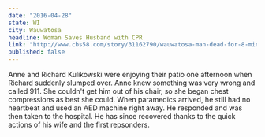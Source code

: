 ```yaml
---
date: "2016-04-28"
state: WI
city: Wauwatosa
headline: Woman Saves Husband with CPR
link: "http://www.cbs58.com/story/31162790/wauwatosa-man-dead-for-8-minutes-wife-saves-him-with-cpr"
published: false
---
```

Anne and Richard Kulikowski were enjoying their patio one afternoon when Richard suddenly slumped over.  Anne knew something was very wrong and called 911.  She couldn't get him out of his chair, so she began chest compressions as best she could.  When paramedics arrived, he still had no heartbeat and used an AED machine right away.  He responded and was then taken to the hospital.  He has since recovered thanks to the quick actions of his wife and the first repsonders.
